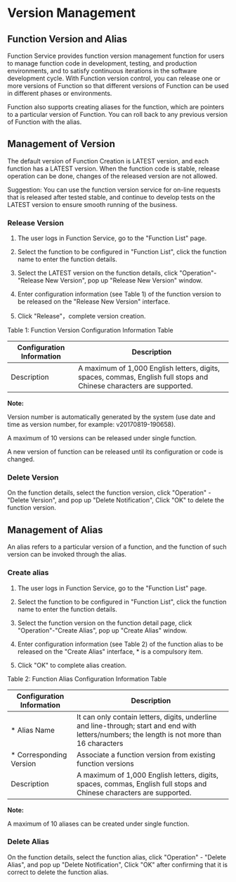 # Version Management

## Function Version and Alias

 
Function Service provides function version management function for users to manage function code in development, testing, and production environments, and to satisfy continuous iterations in the software development cycle. With Function version control, you can release one or more versions of Function so that different versions of Function can be used in different phases or environments.
 
Function also supports creating aliases for the function, which are pointers to a particular version of Function. You can roll back to any previous version of Function with the alias.

 

## Management of Version

The default version of Function Creation is LATEST version, and each function has a LATEST version. When the function code is stable, release operation can be done, changes of the released version are not allowed.

Suggestion: You can use the function version service for on-line requests that is released after tested stable, and continue to develop tests on the LATEST version to ensure smooth running of the business.

### Release Version

 1. The user logs in Function Service, go to the "Function List" page.
 
 2. Select the function to be configured in "Function List", click the function name to enter the function details.
 
 3. Select the LATEST version on the function details, click "Operation"-"Release New Version", pop up "Release New Version" window.
 
 4. Enter configuration information (see Table 1) of the function version to be released on the "Release New Version" interface.
 
 5. Click "Release"，complete version creation.
 
 Table 1: Function Version Configuration Information Table

| Configuration Information | Description                                                       |
| -------- | ---------------------------------------------------------- |
| Description     | A maximum of 1,000 English letters, digits, spaces, commas, English full stops and Chinese characters are supported. |



 **Note:**

Version number is automatically generated by the system (use date and time as version number, for example: v20170819-190658).

A maximum of 10 versions can be released under single function.

A new version of function can be released until its configuration or code is changed.


### Delete Version

On the function details, select the function version, click "Operation" - "Delete Version", and pop up "Delete Notification", Click "OK" to delete the function version.

 

## Management of Alias

An alias refers to a particular version of a function, and the function of such version can be invoked through the alias.

### Create alias

1. The user logs in Function Service, go to the "Function List" page.

2. Select the function to be configured in "Function List", click the function name to enter the function details.

3. Select the function version on the function detail page, click "Operation"-"Create Alias", pop up "Create Alias" window.

4. Enter configuration information (see Table 2) of the function alias to be released on the "Create Alias" interface, * is a compulsory item.

5. Click "OK" to complete alias creation.

Table 2: Function Alias Configuration Information Table

| Configuration Information  | Description                                                         |
| --------- | ------------------------------------------------------------ |
| * Alias Name | It can only contain letters, digits, underline and line-through; start and end with letters/numbers; the length is not more than 16 characters |
| * Corresponding Version |  Associate a function version from existing function versions                                 |
|  Description      | A maximum of 1,000 English letters, digits, spaces, commas, English full stops and Chinese characters are supported.   |




**Note:**

A maximum of 10 aliases can be created under single function.
 

### Delete Alias

On the function details, select the function alias, click "Operation" - "Delete Alias", and pop up "Delete Notification", Click "OK" after confirming that it is correct to delete the function alias.

